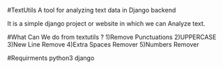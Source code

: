 #TextUtils
A tool for analyzing text data in Django backend

It is a simple django project or website in which we can Analyze text.

#What Can We do from textutils ?
1)Remove Punctuations
2)UPPERCASE
3)New Line Remove
4)Extra Spaces Remover
5)Numbers Remover

#Requirments
python3
django
